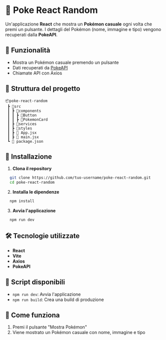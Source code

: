 # 📛 Poke React Random

Un'applicazione **React** che mostra un **Pokémon casuale** ogni volta che premi un pulsante. I dettagli del Pokémon (nome, immagine e tipo) vengono recuperati dalla **PokeAPI**.

## 🚀 Funzionalità
- Mostra un Pokémon casuale premendo un pulsante
- Dati recuperati da [PokeAPI](https://pokeapi.co/)
- Chiamate API con Axios

## 📂 Struttura del progetto
```
📦poke-react-random
 ┣ 📂src
 ┃ ┣ 📂components
 ┃ ┃ ┣ 📂Button
 ┃ ┃ ┣ 📂PokemonCard
 ┃ ┣ 📂services
 ┃ ┣ 📂styles
 ┃ ┣ 📜 App.jsx
 ┃ ┣ 📜 main.jsx
 ┗ 📜 package.json
```

## 🔧 Installazione
1. **Clona il repository**
```bash
  git clone https://github.com/tuo-username/poke-react-random.git
  cd poke-react-random
```
2. **Installa le dipendenze**
```bash
  npm install
```
3. **Avvia l'applicazione**
```bash
  npm run dev
```

## 🛠️ Tecnologie utilizzate
- **React**
- **Vite**
- **Axios**
- **PokeAPI**

## 📜 Script disponibili
- `npm run dev`: Avvia l'applicazione
- `npm run build`: Crea una build di produzione

## 🚀 Come funziona
1. Premi il pulsante "Mostra Pokémon"
2. Viene mostrato un Pokémon casuale con nome, immagine e tipo


